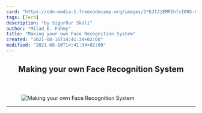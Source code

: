 ```yaml
---
card: "https://cdn-media-1.freecodecamp.org/images/1*EJ1JjEMRShfcI0N5-GP29g.jpeg"
tags: [Tech]
description: "by Sigurður Skúli"
author: "Milad E. Fahmy"
title: "Making your own Face Recognition System"
created: "2021-08-16T14:41:34+02:00"
modified: "2021-08-16T14:41:34+02:00"
---
```

<div class="site-wrapper">
<main id="site-main" class="site-main outer">
<div class="inner">
<article class="post-full post tag-tech tag-startup tag-artificial-intelligence tag-education tag-life-lessons ">
<header class="post-full-header">
<h1 class="post-full-title">Making your own Face Recognition System</h1>
</header>
<figure class="post-full-image">
<picture>
<source media="(max-width: 700px)" sizes="1px" srcset="data:image/gif;base64,R0lGODlhAQABAIAAAAAAAP///yH5BAEAAAAALAAAAAABAAEAAAIBRAA7 1w">
<source media="(min-width: 701px)" sizes="(max-width: 800px) 400px,
(max-width: 1170px) 700px,
1400px" srcset="https://cdn-media-1.freecodecamp.org/images/1*EJ1JjEMRShfcI0N5-GP29g.jpeg 300w,
https://cdn-media-1.freecodecamp.org/images/1*EJ1JjEMRShfcI0N5-GP29g.jpeg 600w,
https://cdn-media-1.freecodecamp.org/images/1*EJ1JjEMRShfcI0N5-GP29g.jpeg 1000w,
https://cdn-media-1.freecodecamp.org/images/1*EJ1JjEMRShfcI0N5-GP29g.jpeg 2000w">
<img onerror="this.style.display='none'" src="https://cdn-media-1.freecodecamp.org/images/1*EJ1JjEMRShfcI0N5-GP29g.jpeg" alt="Making your own Face Recognition System">
</picture>
</figure>
<section class="post-full-content">
<div class="post-content medium-migrated-article">
</div>
<hr>
</section>
</article>
</div>
</main>
</div>
<!-- Google Tag Manager (noscript) -->
<!-- End Google Tag Manager (noscript) -->

